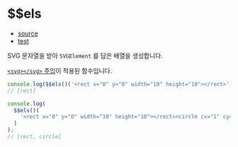 # \$\$els

- [source](./els.index.js)
- [test](./els.spec.js)

SVG 문자열을 받아 `SVGElement` 를 담은 배열을 생성합니다.

[`<svg></svg>` 주입](../../doc/SVG_INJECTION.md)이 적용된 함수입니다.

```javascript
console.log($$els()('<rect x="0" y="0" width="10" height="10"></rect>'));
// [rect]
```

```javascript
console.log(
  $$els()(
    '<rect x="0" y="0" width="10" height="10"></rect><circle cx="1" cy="1" r="5"></circle>'
  )
);
// [rect, circle]
```
